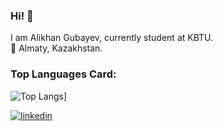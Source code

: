 ### Hi! 👋
I am Alikhan Gubayev, currently student at KBTU. <br />
📍 Almaty, Kazakhstan. <br /> 

### Top Languages Card:

![Top Langs](https://github-readme-stats.vercel.app/api/top-langs/?username=akidra4L)]

<!--
#### Skills: 
<ul>
  <li>HTML/CSS, SASS, JavaScript</li>
  <li>React.JS, Node.JS</li>
  <li>PostgreSQL, MongoDB</li>
</ul>
-->
[![linkedin](https://img.shields.io/badge/linkedin-0A66C2?style=for-the-badge&logo=linkedin&logoColor=white)](https://www.linkedin.com/in/alikhan-gubayev-773855233/)

<!-- [![Contribution Stats](https://github-contribution-stats.vercel.app/api/?username=akidra4L)](https://github.com/LordDashMe/github-contribution-stats/) -->

<!--
**akidra4L/akidra4L** is a ✨ _special_ ✨ repository because its `README.md` (this file) appears on your GitHub profile.

Here are some ideas to get you started:

- 🔭 I’m currently working on ...
- 🌱 I’m currently learning ...
- 👯 I’m looking to collaborate on ...
- 🤔 I’m looking for help with ...
- 💬 Ask me about ...
- 📫 How to reach me: ...
- 😄 Pronouns: ...
- ⚡ Fun fact: ...
-->
